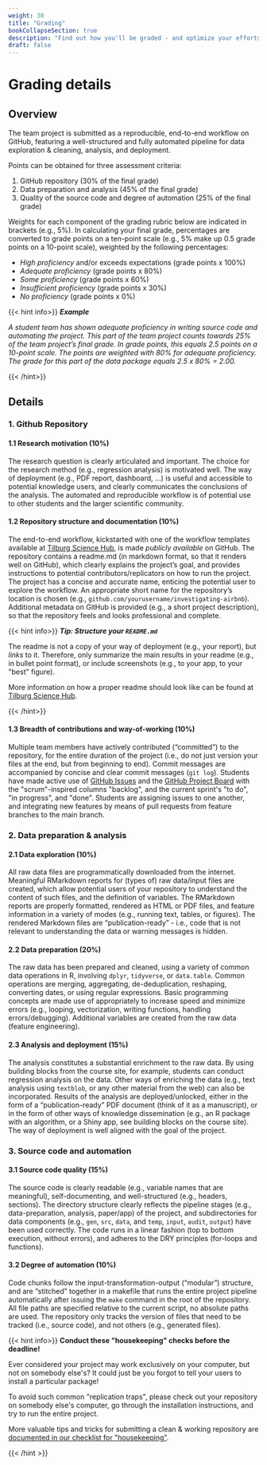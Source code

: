 ```yaml
---
weight: 30
title: "Grading"
bookCollapseSection: true
description: "Find out how you'll be graded - and optimize your efforts accordingly!"
draft: false
---
```


# Grading details

## Overview
The team project is submitted as a reproducible, end-to-end workflow on GitHub, featuring a well-structured and fully automated pipeline for data exploration & cleaning, analysis, and deployment.

Points can be obtained for three assessment criteria:

1. GitHub repository (30% of the final grade)
2. Data preparation and analysis (45% of the final grade)
3. Quality of the source code and degree of automation (25% of the final grade)

Weights for each component of the grading rubric below are indicated in brackets (e.g., 5%). In calculating your final grade, percentages are converted to grade points on a ten-point scale (e.g., 5% make up 0.5 grade points on a 10-point scale), weighted by the following percentages:

* *High proficiency* and/or exceeds expectations (grade points x 100%)
* *Adequate proficiency* (grade points x 80%)
* *Some proficiency* (grade points x 60%)
* *Insufficient proficiency* (grade points x 30%)
* *No proficiency* (grade points x 0%)


{{< hint info>}}
***Example***

*A student team has shown adequate proficiency in writing source code and automating the project. This part of the team project counts towards 25% of the team project’s final grade. In grade points, this equals 2.5 points on a 10-point scale. The points are weighted with 80% for adequate proficiency. The grade for this part of the data package equals 2.5 x 80% = 2.00.*

{{< /hint>}}


## Details

### 1. Github Repository

#### 1.1 Research motivation (10%)
The research question is clearly articulated and important. The choice for the research method (e.g., regression analysis) is motivated well. The way of deployment (e.g., PDF report, dashboard, ...) is useful and accessible to potential knowledge users, and clearly communicates the conclusions of the analysis. The automated and reproducible workflow is of potential use to other students and the larger scientific community.

#### 1.2 Repository structure and documentation (10%)  

<!--Students who wish to document data collected as part of [oDCM](https://odcm.hannesdatta.com) (Online Data Collection and Management) can extend the workflow template (e.g., by adding the documentation of the raw data, any screenshots, etc.)-->

The end-to-end workflow, kickstarted with one of the workflow templates available at [Tilburg Science Hub](https://tilburgsciencehub.com/examples/simple-reproducible-workflow/), is made *publicly available* on GitHub. The repository contains a readme.md (in markdown format, so that it renders well on GitHub), which clearly explains the project’s goal, and provides instructions to potential contributors/replicators on how to run the project. The project has a concise and accurate name, enticing the potential user to explore the workflow. An appropriate short name for the repository’s location is chosen (e.g., `github.com/yourusername/investigating-airbnb`). Additional metadata on GitHub is provided (e.g., a short project description), so that the repository feels and looks professional and complete.

{{< hint info>}}
***Tip: Structure your `README.md`***

The readme is not a copy of your way of deployment (e.g., your report), but *links* to it. Therefore, only summarize the main results in your readme (e.g., in bullet point format), or include screenshots (e.g., to your app, to your "best" figure).

More information on how a proper readme should look like can be found at [Tilburg Science Hub](https://tilburgsciencehub.com/write/readme).

{{< /hint>}}


#### 1.3 Breadth of contributions and way-of-working (10%)
Multiple team members have actively contributed (“committed”) to the repository, for the entire duration of the project (i.e., do not just version your files at the end, but from beginning to end). Commit messages are accompanied by concise and clear commit messages (`git log`). Students have made active use of [GitHub Issues](https://guides.github.com/features/issues/) and the [GitHub Project Board](https://docs.github.com/en/issues/organizing-your-work-with-project-boards/managing-project-boards/about-project-boards) with the "scrum"-inspired columns "backlog", and the current sprint's "to do", "in progress", and "done". Students are assigning issues to one another, and integrating new features by means of pull requests from feature branches to the main branch.

### 2. Data preparation & analysis

#### 2.1 Data exploration (10%)
All raw data files are programmatically downloaded from the internet. Meaningful RMarkdown reports for (types of) raw data/input files are created, which allow potential users of your repository to understand the content of such files, and the definition of variables. The RMarkdown reports are properly formatted, rendered as HTML or PDF files, and feature information in a variety of modes (e.g., running text, tables, or figures). The rendered Markdown files are “publication-ready” - i.e., code that is not relevant to understanding the data or warning messages is hidden.

#### 2.2 Data preparation (20%)
The raw data has been prepared and cleaned, using a variety of common data operations in R, involving `dplyr`, `tidyverse`, or `data.table`. Common operations are merging, aggregating, de-deduplication, reshaping, converting dates, or using regular expressions. Basic programming concepts are made use of appropriately to increase speed and minimize errors (e.g., looping, vectorization, writing functions, handling errors/debugging). Additional variables are created from the raw data (feature engineering).

#### 2.3 Analysis and deployment (15%)
The analysis constitutes a substantial enrichment to the raw data. By using building blocks from the course site, for example, students can conduct regression analysis on the data. Other ways of enriching the data (e.g., text analysis using `textblob`, or any other material from the web) can also be incorporated. Results of the analysis are deployed/unlocked, either in the form of a “publication-ready” PDF document (think of it as a manuscript), or in the form of other ways of knowledge dissemination (e.g., an R package with an algorithm, or a Shiny app, see building blocks on the course site). The way of deployment is well aligned with the goal of the project.

### 3. Source code and automation

#### 3.1 Source code quality (15%)
The source code is clearly readable (e.g., variable names that are meaningful), self-documenting, and well-structured (e.g., headers, sections). The directory structure clearly reflects the pipeline stages (e.g., data-preparation, analysis, paper/app) of the project, and subdirectories for data components (e.g., `gen`, `src`, `data`, and `temp`, `input`, `audit`, `output`) have been used correctly. The code runs in a linear fashion (top to bottom execution, without errors), and adheres to the DRY principles (for-loops and functions).

#### 3.2 Degree of automation (10%)
Code chunks follow the input-transformation-output (“modular”) structure, and are “stitched” together in a makefile that runs the entire project pipeline automatically after issuing the `make` command in the root of the repository. All file paths are specified relative to the current script, no absolute paths are used. The repository only tracks the version of files that need to be tracked (i.e., source code), and not others (e.g., generated files).

{{< hint info>}}
__Conduct these "housekeeping" checks before the deadline!__

Ever considered your project may work exclusively on your computer, but not on somebody else's? It could just be you forgot to tell your users to install a particular package!

To avoid such common "replication traps", please check out your repository on somebody else's computer, go through the installation instructions, and try to run the entire project.

More valuable tips and tricks for submitting a clean & working repository are [documented in our checklist for "housekeeping"](https://tilburgsciencehub.com/audit/workflow-checklist).

{{< /hint >}}
